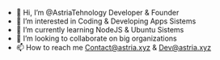 - 👋 Hi, I’m @AstriaTehnology Developer & Founder
- 👀 I’m interested in Coding & Developing Apps Sistems
- 🌱 I’m currently learning NodeJS & Ubuntu Sistems
- 💞️ I’m looking to collaborate on big organizations
- 📫 How to reach me Contact@astria.xyz & Dev@astria.xyz

<!---
AstriaTehnology/AstriaCleint is a ✨ special ✨ repository because its `README.md` (this file) appears on your GitHub profile.
You can click the Preview link to take a look at your changes.
--->
